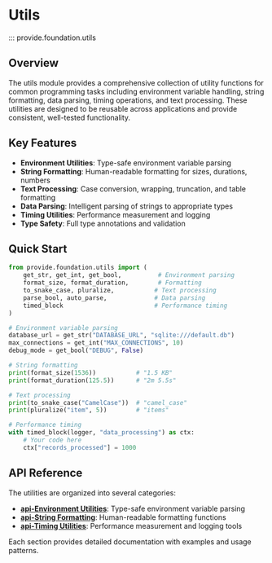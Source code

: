 # Utils

::: provide.foundation.utils

## Overview

The utils module provides a comprehensive collection of utility functions for common programming tasks including environment variable handling, string formatting, data parsing, timing operations, and text processing. These utilities are designed to be reusable across applications and provide consistent, well-tested functionality.

## Key Features

- **Environment Utilities**: Type-safe environment variable parsing
- **String Formatting**: Human-readable formatting for sizes, durations, numbers
- **Text Processing**: Case conversion, wrapping, truncation, and table formatting  
- **Data Parsing**: Intelligent parsing of strings to appropriate types
- **Timing Utilities**: Performance measurement and logging
- **Type Safety**: Full type annotations and validation

## Quick Start

```python
from provide.foundation.utils import (
    get_str, get_int, get_bool,          # Environment parsing
    format_size, format_duration,        # Formatting
    to_snake_case, pluralize,           # Text processing
    parse_bool, auto_parse,             # Data parsing
    timed_block                         # Performance timing
)

# Environment variable parsing
database_url = get_str("DATABASE_URL", "sqlite:///default.db")
max_connections = get_int("MAX_CONNECTIONS", 10)
debug_mode = get_bool("DEBUG", False)

# String formatting
print(format_size(1536))           # "1.5 KB"
print(format_duration(125.5))      # "2m 5.5s"

# Text processing
print(to_snake_case("CamelCase"))  # "camel_case"
print(pluralize("item", 5))        # "items"

# Performance timing
with timed_block(logger, "data_processing") as ctx:
    # Your code here
    ctx["records_processed"] = 1000
```

## API Reference

The utilities are organized into several categories:

- **[api-Environment Utilities](environment.md)**: Type-safe environment variable parsing
- **[api-String Formatting](formatting.md)**: Human-readable formatting functions
- **[api-Timing Utilities](timing.md)**: Performance measurement and logging tools

Each section provides detailed documentation with examples and usage patterns.